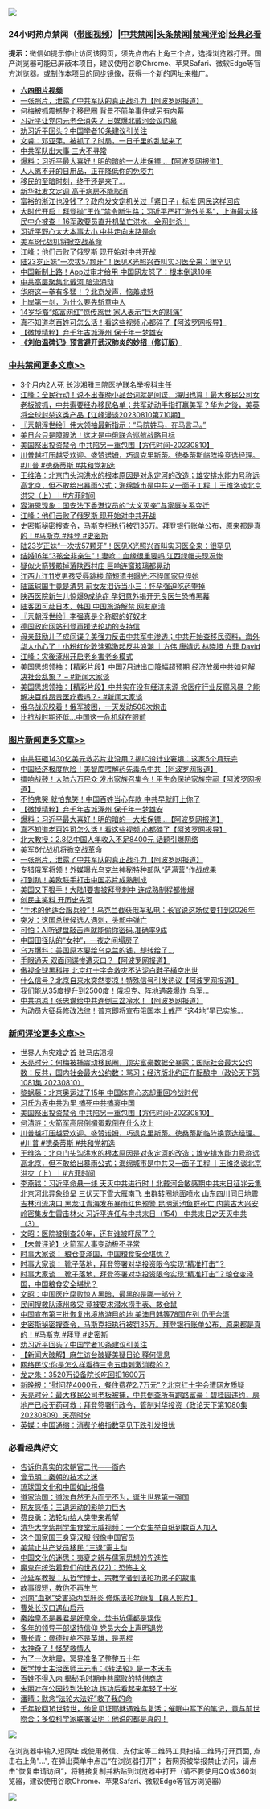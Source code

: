 ![](https://raw.githubusercontent.com/jsvpn/jsproxy/dev/64photo/fqnews-qr.jpg)

<div id="tt">
<h3>24小时热点禁闻（<a href="https://aaa.v2dns.tk/?QAjUl=BgRp5UNKRn&T5Vk=fPVH&Q59Ab=WxGE" target="_blank">带图视频</a>）|<a href="#%E4%B8%AD%E5%85%B1%E7%A6%81%E9%97%BB%E6%9B%B4%E5%A4%9A%E6%96%87%E7%AB%A0">中共禁闻</a>|<a href="#%E5%9B%BE%E7%89%87%E6%96%B0%E9%97%BB%E6%9B%B4%E5%A4%9A%E6%96%87%E7%AB%A0">头条禁闻</a>|<a href="#%E6%96%B0%E9%97%BB%E8%AF%84%E8%AE%BA%E6%9B%B4%E5%A4%9A%E6%96%87%E7%AB%A0">禁闻评论|<a href="#%E5%BF%85%E7%9C%8B%E7%BB%8F%E5%85%B8%E5%A5%BD%E6%96%87">经典必看</a></h3>
<div><b>提示：</b>微信如提示停止访问该网页，须先点击右上角三个点，选择浏览器打开。国产浏览器可能已屏蔽本项目，建议使用谷歌Chrome、苹果Safari、微软Edge等官方浏览器。或<a href="%E5%88%B6%E4%BD%9Cgit%E7%A6%81%E9%97%BB%E9%95%9C%E5%83%8F.md">制作本项目的同步镜像</a>，获得一个新的网址来推广。</div>
<ul>
<li><b><a href="http://d2.v2rss.gq/64.mp4" target="_blank">六四图片视频</a></b></li>
<li><a href="/topimagenews/20230810/1918469.md">一张照片，泄露了中共军队的真正战斗力【阿波罗网报道】</a></li>
<li><a href="/baitai/20230810/1918530.md">何梅被抓震撼整个移民圈 背景不简单事件或另有内幕</a></li>
<li><a href="/baitai/20230811/1918642.md">习近平让党内元老全消失？ 日媒爆北戴河会议内幕</a></li>
<li><a href="/comments/20230810/1918514.md">劝习近平回头？中国学者10条建议引关注</a></li>
<li><a href="/sohnews/20230810/1918461.md">文睿：邓亚萍，被抓了？时局，一日千里的乱起来了</a></li>
<li><a href="/ccpdope/20230810/1918480.md">中共军队出大事 三大不寻常</a></li>
<li><a href="/topimagenews/20230811/1918690.md">爆料：习近平最大喜好！明的暗的一大堆保镖…【阿波罗网报道】</a></li>
<li><a href="/baitai/20230810/1918494.md">人人离不开的日用品，正在降低你的免疫力</a></li>
<li><a href="/cnnews/20230811/1918713.md">移民的至暗时刻，终于还是来了…</a></li>
<li><a href="/headline/20230811/1918628.md">新华社发文定调 高干病房不能取消</a></li>
<li><a href="/baitai/20230810/1918526.md">富裕的浙江也没钱了？政府发文定机关过「紧日子」标准 网民这样回应</a></li>
<li><a href="/sohnews/20230811/1918647.md">大时代开启！拜登抛“王炸”禁令断生路；习近平严打“海外关系”，上海最大移民中介被查！16军政要员直升机坠亡洪水，全网封杀！</a></li>
<li><a href="/ccpdope/20230810/1918575.md">习近平野心太大本事太小 中共走向末路是命</a></li>
<li><a href="/topimagenews/20230810/1918503.md">美军6代战机将掀空战革命</a></li>
<li><a href="/cbnews/20230810/1918532.md">江峰：他们击败了俄罗斯 现开始对中共开战</a></li>
<li><a href="/cbnews/20230810/1918487.md">陆23岁正妹“一次拔57颗牙”！医见X光照兴奋叫实习医全来：很罕见</a></li>
<li><a href="/cnnews/20230810/1918475.md">中国新制上路！App过审才给用 中国网友怒了：根本倒退10年</a></li>
<li><a href="/ssgc/20230810/1918545.md">中共高层聚集北戴河 暗流涌动</a></li>
<li><a href="/cnnews/20230811/1918655.md">华府这一拳有多猛！？北京发声，恼羞成怒</a></li>
<li><a href="/lifebaike/20230811/1918614.md">上岸第一剑，为什么要先斩意中人</a></li>
<li><a href="/cnnews/20230811/1918602.md">14岁华裔“炫富网红”惊传离世 家人表示“巨大的悲痛”</a></li>
<li><a href="/topimagenews/20230811/1918668.md">真不知道老百姓可怎么活！看这些视频 心都碎了【阿波罗网报导】</a></li>
<li><a href="/topimagenews/20230811/1918777.md">【微博精粹】弃千年古城涿州 保千年一梦雄安</a></li>
<li><b><a href="/comments/20200207/1272816.md" target="_blank">《刘伯温碑记》预言避开武汉肺炎的妙招（修订版）</a></b></li>
</ul>
</div>

<div class="catlist">
<h3><a href="/cbnews/" target="_blank">中共禁闻</a><span><a href="/cbnews/" target="_blank" rel="nofollow">更多文章>></a></span></h3>
<ul>
<li><a href="/cbnews/20230811/1918838.md" target="_blank">3个月内2人死 长沙湘雅三院医护联名举报科主任</a></li>
<li><a href="/cbnews/20230811/1918816.md" target="_blank">江峰：全民行动！说不出春晚小品台词就是间谍，海归也算！最大移民公司女老板被抓，中共索要经办移民名单；共军动动手指打赢美军？华为之後，美英将全球封杀这类产品【江峰漫谈20230810第710期】</a></li>
<li><a href="/cbnews/20230811/1918811.md" target="_blank">〖兲朝浮世绘〗伟大领袖最新指示：“马院姓马，在马言马。”</a></li>
<li><a href="/cbnews/20230811/1918801.md" target="_blank">美日台只是障眼法！这才是中俄联合巡航战略目标</a></li>
<li><a href="/comments/20230811/1918755.md" target="_blank">美国祭出投资禁令 中共陷另一重包围【方伟时间-20230810】</a></li>
<li><a href="/comments/20230811/1918736.md" target="_blank">川普越打压越受欢迎。盛赞诺姆，巧讽克里斯蒂。徳桑蒂斯临阵换竞选经理。#川普 #徳桑蒂斯 #共和党初选</a></li>
<li><a href="/comments/20230811/1918734.md" target="_blank">王维洛：北京门头沟洪水的根本原因是对永定河的改造；雄安排水能力号称远高北京，但不敢给出暴雨公式；海绵城市是中共又一面子工程 ｜王维洛谈北京洪灾（上）｜#方菲时间</a></li>
<li><a href="/cbnews/20230811/1918676.md" target="_blank">容海恩现象：国安法下香港议员的“大义灭亲”与家庭关系变迁</a></li>
<li><a href="/cbnews/20230810/1918532.md" target="_blank">江峰：他们击败了俄罗斯 现开始对中共开战</a></li>
<li><a href="/comments/20230810/1918519.md" target="_blank">史密斯秘密搜查令，马斯克拒执行被罚35万。拜登银行账单公布，原来都是真的！#马斯克 #拜登 #史密斯</a></li>
<li><a href="/cbnews/20230810/1918487.md" target="_blank">陆23岁正妹“一次拔57颗牙”！医见X光照兴奋叫实习医全来：很罕见</a></li>
<li><a href="/cbnews/20230810/1918486.md" target="_blank">结婚16年“3孩全非亲生”！妻呛：血缘很重要吗 江西绿帽夫现况惨</a></li>
<li><a href="/cbnews/20230810/1918447.md" target="_blank">疑似火箭残骸掉落陕西村庄 巨响连窗玻璃都晃动</a></li>
<li><a href="/cbnews/20230810/1918446.md" target="_blank">江西九江11岁男孩受辱跳楼 简短遗书曝光:不怪国家只怪她</a></li>
<li><a href="/cbnews/20230810/1918445.md" target="_blank">陆篮球国手竟是渣男 前女友泪诉当小三：怀孕强迫吃药堕掉</a></li>
<li><a href="/cbnews/20230810/1918437.md" target="_blank">陕西医院新生儿惊爆9成绝症 孕妇意外揭开无良医生恐怖黑幕</a></li>
<li><a href="/cbnews/20230810/1918432.md" target="_blank">陆客团可赴日本、韩国 中国旅游解禁 网友崩溃</a></li>
<li><a href="/cbnews/20230810/1918357.md" target="_blank">〖兲朝浮世绘〗李强真是个称职的好奴才</a></li>
<li><a href="/cbnews/20230810/1917941.md" target="_blank">德国政府网站刊登声援法轮功的支持信</a></li>
<li><a href="/comments/20230810/1918274.md" target="_blank">母亲鼓励儿子成间谍？美强力反击中共军中渗透；中共开始查移民资料，海外华人小心了！小粉红伦敦涂鸦激起反共浪潮 ｜方伟 唐靖远 林晓旭 方菲 David</a></li>
<li><a href="/cbnews/20230810/1918266.md" target="_blank">江峰：灾後涿州开启老乡害老乡模式</a></li>
<li><a href="/cbnews/20230810/1918238.md" target="_blank">美国思想领袖：【精彩片段】中国7月进出口降幅超预期 经济放缓中共如何解决社会乱象？ &#8211; #新闻大家谈</a></li>
<li><a href="/cbnews/20230810/1918229.md" target="_blank">美国思想领袖：【精彩片段】中共实在没有经济来源 掀医疗行业反腐风暴 ？能解决百姓昂贵医疗费吗？- #新闻大家谈</a></li>
<li><a href="/cbnews/20230810/1918219.md" target="_blank">俄乌战况胶着！俄军被困，一天发动508次炮击</a></li>
<li><a href="/cbnews/20230810/1918218.md" target="_blank">比抗战时期还低…中国这一危机就在眼前</a></li>

</ul>
</div>
<div class="catlist">
<h3><a href="/topimagenews/" target="_blank">图片新闻</a><span><a href="/topimagenews/" target="_blank" rel="nofollow">更多文章>></a></span></h3>
<ul>
<li><a href="/topimagenews/20230811/1918887.md" target="_blank">中共狂砸1430亿美元救芯片业没用？揭IC设计业窘境：这家5个月玩完</a></li>
<li><a href="/topimagenews/20230811/1918829.md" target="_blank">中国经济极度危险！美智库喂解药先毒杀中共【阿波罗网报道】</a></li>
<li><a href="/topimagenews/20230811/1918798.md" target="_blank">擂响战鼓！大陆六万民众 发出家族召集令！用生命保护家族宗祠【阿波罗网报道】</a></li>
<li><a href="/topimagenews/20230811/1918797.md" target="_blank">不怕鬼哭 就怕鬼笑！中国百姓当心存款 中共早就盯上你了</a></li>
<li><a href="/topimagenews/20230811/1918777.md" target="_blank">【微博精粹】弃千年古城涿州 保千年一梦雄安</a></li>
<li><a href="/topimagenews/20230811/1918690.md" target="_blank">爆料：习近平最大喜好！明的暗的一大堆保镖…【阿波罗网报道】</a></li>
<li><a href="/topimagenews/20230811/1918668.md" target="_blank">真不知道老百姓可怎么活！看这些视频 心都碎了【阿波罗网报导】</a></li>
<li><a href="/topimagenews/20230811/1918637.md" target="_blank">北大教授：2.8亿中国人年收入不足8400元 话题引爆网络</a></li>
<li><a href="/topimagenews/20230810/1918503.md" target="_blank">美军6代战机将掀空战革命</a></li>
<li><a href="/topimagenews/20230810/1918469.md" target="_blank">一张照片，泄露了中共军队的真正战斗力【阿波罗网报道】</a></li>
<li><a href="/topimagenews/20230810/1918436.md" target="_blank">专猎俄军将领！外媒曝光乌克兰神秘特种部队“萨满营”作战成果</a></li>
<li><a href="/topimagenews/20230810/1918423.md" target="_blank">打到趴！美欧联手打击中国芯片成熟制成</a></li>
<li><a href="/topimagenews/20230810/1918422.md" target="_blank">美国又下狠手！大陆1要害被拜登刺中 连成熟制程都惨爆</a></li>
<li><a href="/topimagenews/20230810/1918372.md" target="_blank">创民主笑料 开历史先河</a></li>
<li><a href="/topimagenews/20230810/1918358.md" target="_blank">“手术的他适合服兵役”！乌克兰截获俄军私电：长官说这场仗要打到2026年</a></li>
<li><a href="/topimagenews/20230810/1918351.md" target="_blank">突发：这国总统候选人遇刺，头部中弹亡</a></li>
<li><a href="/topimagenews/20230810/1918310.md" target="_blank">可怕：AI听键盘敲击声就能偷你密码,准确率9成</a></li>
<li><a href="/topimagenews/20230810/1918277.md" target="_blank">中国田径队的“女神”，一夜之间塌房了</a></li>
<li><a href="/topimagenews/20230810/1918276.md" target="_blank">乌方爆料：美国原本要给乌克兰的钱，却转给了…</a></li>
<li><a href="/topimagenews/20230810/1918239.md" target="_blank">手眼通天 双面间谍惨遭灭口？【阿波罗网报道】</a></li>
<li><a href="/topimagenews/20230809/1918160.md" target="_blank">傲视全球黑科技 北京红十字会救灾不沾泥白鞋子横空出世</a></li>
<li><a href="/topimagenews/20230809/1918040.md" target="_blank">什么信号？北京自来水突然变凉！特殊信号引发热议【阿波罗网报道】</a></li>
<li><a href="/topimagenews/20230809/1918028.md" target="_blank">我们能从35度提升到2500度！俄坦克、阵地遇袭爆炸 乌军&#8230;</a></li>
<li><a href="/topimagenews/20230809/1918015.md" target="_blank">中共凉凉！张忠谋给中共连倒三盆冷水！【阿波罗网报道】</a></li>
<li><a href="/topimagenews/20230809/1918014.md" target="_blank">为动员大征兵修改法律！普京即将宣布俄国本土戒严 “这4地”早已实施…</a></li>

</ul>
</div>
<div class="catlist">
<h3><a href="/comments/" target="_blank">新闻评论</a><span><a href="/comments/" target="_blank" rel="nofollow">更多文章>></a></span></h3>
<ul>
<li><a href="/comments/20230811/1918772.md" target="_blank">世界人为灾难之首 驻马店溃坝</a></li>
<li><a href="/comments/20230811/1918771.md" target="_blank">天亮时分：何梅被捕震动移民圈，顶尖富豪数据全暴露；国际社会最大公约数：反共，国内社会最大公约数：骂习；经济版北约正在酝酿中（政论天下第1081集 20230810）</a></li>
<li><a href="/comments/20230811/1918767.md" target="_blank">黎蜗藤：北京奥运过了15年 中国体育心态却重回冷战时代</a></li>
<li><a href="/comments/20230811/1918766.md" target="_blank">习氏为表中共为里 搞死中共搞衰中国</a></li>
<li><a href="/comments/20230811/1918755.md" target="_blank">美国祭出投资禁令 中共陷另一重包围【方伟时间-20230810】</a></li>
<li><a href="/comments/20230811/1918746.md" target="_blank">何清涟：火箭军高层倒楣蛋栽倒在什么坎上</a></li>
<li><a href="/comments/20230811/1918736.md" target="_blank">川普越打压越受欢迎。盛赞诺姆，巧讽克里斯蒂。徳桑蒂斯临阵换竞选经理。#川普 #徳桑蒂斯 #共和党初选</a></li>
<li><a href="/comments/20230811/1918734.md" target="_blank">王维洛：北京门头沟洪水的根本原因是对永定河的改造；雄安排水能力号称远高北京，但不敢给出暴雨公式；海绵城市是中共又一面子工程 ｜王维洛谈北京洪灾（上）｜#方菲时间</a></li>
<li><a href="/comments/20230811/1918717.md" target="_blank">李燕铭：习近平命悬一线 天灭中共进行时！北戴河会敏感期中共末日征兆云集 北京河北异象纷呈 三伏天下雪大雁南飞 虫群转圈地面喷水 山东四川同日地震 吉林河流决口 黑龙江青海发布暴雨红色预警 昆明滇池鱼群死亡 内蒙古大兴安岭密集发生雷击林火 习近平连任与中共末日（154） 中共末日之天灭中共（3）</a></li>
<li><a href="/comments/20230811/1918711.md" target="_blank">文昭：医院被倒查20年，还有谁被吓尿了？</a></li>
<li><a href="/comments/20230811/1918627.md" target="_blank">【未普评论】火箭军人事变动极不寻常</a></li>
<li><a href="/comments/20230810/1918574.md" target="_blank">时事大家谈： 粮仓变泽国，中国粮食安全堪忧？</a></li>
<li><a href="/comments/20230810/1918573.md" target="_blank">时事大家谈： 靴子落地，拜登签署对华投资限令实现“精准打击”？</a></li>
<li><a href="/comments/20230810/1918572.md" target="_blank">时事大家谈： 靴子落地，拜登签署对华投资限令实现“精准打击”？粮仓变泽国，中国粮食安全堪忧？</a></li>
<li><a href="/comments/20230810/1918548.md" target="_blank">文昭：中国医疗腐败惊人黑暗，最黑的是哪一部分？</a></li>
<li><a href="/comments/20230810/1918523.md" target="_blank">民间搜救队涿州救灾 竟被要求潜水捞手表、救仓鼠</a></li>
<li><a href="/comments/20230810/1918521.md" target="_blank">中国宣布第三批恢复出境旅游目的地 美澳日韩等78国在列 仍无台湾</a></li>
<li><a href="/comments/20230810/1918519.md" target="_blank">史密斯秘密搜查令，马斯克拒执行被罚35万。拜登银行账单公布，原来都是真的！#马斯克 #拜登 #史密斯</a></li>
<li><a href="/comments/20230810/1918514.md" target="_blank">劝习近平回头？中国学者10条建议引关注</a></li>
<li><a href="/comments/20230810/1918392.md" target="_blank">【新闻大破解】麻生访台破疑美疑日论 释何信息</a></li>
<li><a href="/comments/20230810/1918360.md" target="_blank">网络民议:你是怎么样看待三令五申刺激消费的？</a></li>
<li><a href="/comments/20230810/1918339.md" target="_blank">龙之朱：3520万设备院长吃回扣1600万</a></li>
<li><a href="/comments/20230810/1918338.md" target="_blank">新晚报：“慰问花4000元，餐住费花2.7万元”？北京红十字会遭网友质疑</a></li>
<li><a href="/comments/20230810/1918337.md" target="_blank">天亮时分：最大移民公司老板被捕，中共倒查所有跑路富豪；碧桂园违约，房地产已经无药可救；拜登签署行政令，管制对华投资（政论天下第1080集 20230809）天亮时分</a></li>
<li><a href="/comments/20230810/1918319.md" target="_blank">英媒：中国通缩：消费价格指数罕见下跌引发担忧</a></li>

</ul>
</div>

<div class="catlist">
<h3>必看经典好文</h3>
<ul>
<li><a href="/lifebaike/20221107/1807601.md" target="_blank">告诉你真实的宋朝官二代——衙内</a></li>
<li><a href="/comments/20230528/1889935.md" target="_blank">曾节明：秦朝的技术之迷</a></li>
<li><a href="/bannedvideo/20220411/1717515.md" target="_blank">琉球国文化和中国如此相像</a></li>
<li><a href="/comments/20220722/1761708.md" target="_blank">道家治国：道法自然无为而无不为，诞生世界第一强国</a></li>
<li><a href="/cbnews/20200126/1265515.md" target="_blank">网友感悟：三退运动的影响力巨大</a></li>
<li><a href="/comments/20220522/1736045.md" target="_blank">费良勇：法轮功给人类带来希望</a></li>
<li><a href="/comments/20221213/1822868.md" target="_blank">清华大学紫荆学生食堂示威视频：一个女生举白纸到数百人加入</a></li>
<li><a href="/comments/20220611/1744476.md" target="_blank">这个国家国王身穿汉服 很像中国官员</a></li>
<li><a href="/cbnews/20201004/1408019.md" target="_blank">美禁止共产党员移民 “三退”需主动</a></li>
<li><a href="/comments/20220819/1773621.md" target="_blank">中国文化的迷思：夷夏之辨与儒家思想的先進性</a></li>
<li><a href="/comments/20180804/981524.md" target="_blank">魔鬼在统治着我们的世界(22)：恐怖主义</a></li>
<li><a href="/comments/20210629/1576797.md" target="_blank">孙延军教授：从哲学博士、宗教学者到法轮功弟子的故事</a></li>
<li><a href="/funmedia/20210802/1598610.md" target="_blank">故事很短，教你不再生气</a></li>
<li><a href="/comments/20210720/1514622.md" target="_blank">河南“血祸”受害染丙型肝炎 修炼法轮功康复【真人照片】</a></li>
<li><a href="/comments/20230417/1873184.md" target="_blank">曹处长汉口遇仙启示</a></li>
<li><a href="/lifebaike/20210407/1521258.md" target="_blank">秦始皇不是暴君是好皇帝，焚书坑儒都是误传</a></li>
<li><a href="/comments/20210307/1500218.md" target="_blank">多年的领导干部坚持信仰 党员大会上声明退党</a></li>
<li><a href="/comments/20220727/1763613.md" target="_blank">曹长青：曼德拉绝不是英雄，是恶棍</a></li>
<li><a href="/ccpdope/20200907/1392129.md" target="_blank">太神奇了！怪梦救情人</a></li>
<li><a href="/cbnews/20200309/948043.md" target="_blank">为了一次地震，冥界准备了整整五十年</a></li>
<li><a href="/comments/20220826/1776760.md" target="_blank">医学博士主治医师王元甫：《转法轮》是一本天书</a></li>
<li><a href="/lifebaike/20200711/1358994.md" target="_blank">百姓不得入内 揭秘毛时期中共腐败的特供商店</a></li>
<li><a href="/comments/20210720/1488271.md" target="_blank">朱丽叶在公园找到法轮功 炼功后看起来年轻了十岁</a></li>
<li><a href="/comments/20210312/1502968.md" target="_blank">潘晴：默念“法轮大法好”救了我的命</a></li>
<li><a href="/comments/20210827/1614424.md" target="_blank">千年轮回16世转世，他曾见证耶稣遇难与复活；催眠中写下的笔记，竟与前世吻合；多位科学家联署证明：他说的都是真的！</a></li>

</ul>
</div>

![](https://raw.githubusercontent.com/jsvpn/jsproxy/dev/64photo/fqnews-qr.jpg)

在浏览器中输入短网址 或使用微信、支付宝等二维码工具扫描二维码打开页面, 点击右上角"...", 在弹出菜单中点击“在浏览器打开”； 若网页被举报禁止访问，请点击“恢复申请访问”，将链接复制并粘贴到浏览器中打开（请不要使用QQ或360浏览器，建议使用谷歌Chrome、苹果Safari、微软Edge等官方浏览器）

![](https://raw.githubusercontent.com/jsvpn/jsproxy/dev/64photo/wx.jpg)